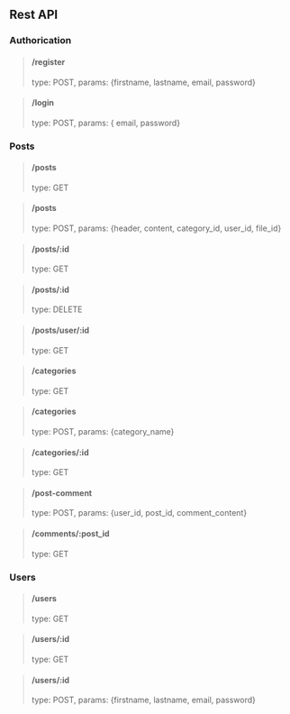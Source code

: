 ## Rest API

### Authorication

> #### /register 
> type: POST, params: {firstname, lastname, email, password}

> #### /login
> type: POST, params: { email, password}

### Posts

> #### /posts
> type: GET 

> #### /posts
> type: POST, params: {header, content, category_id,  user_id, file_id}

> #### /posts/:id
> type: GET 

> #### /posts/:id
> type: DELETE

> #### /posts/user/:id
> type: GET

> #### /categories
> type: GET 

> #### /categories
> type: POST, params: {category_name}

> #### /categories/:id
> type: GET 

> #### /post-comment
> type: POST, params: {user_id, post_id, comment_content}

> #### /comments/:post_id
> type: GET 

### Users

> #### /users
> type: GET

> #### /users/:id
> type: GET 

 > #### /users/:id
> type: POST, params: {firstname, lastname, email, password}

